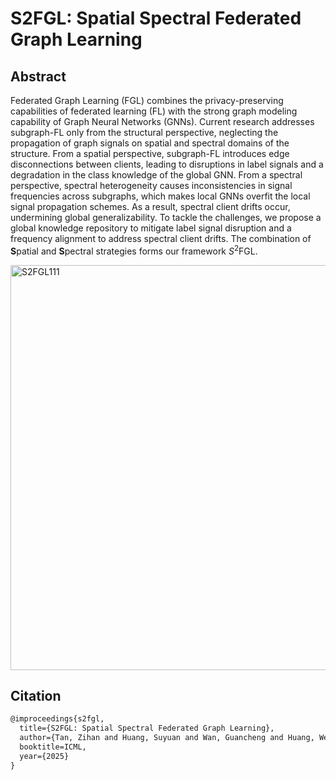 # S2FGL: Spatial Spectral Federated Graph Learning

## Abstract

Federated Graph Learning (FGL) combines the privacy-preserving capabilities of federated learning (FL) with the strong graph modeling capability of Graph Neural Networks (GNNs). Current research addresses subgraph-FL only from the structural perspective, neglecting the propagation of graph signals on spatial and spectral domains of the structure. From a spatial perspective, subgraph-FL introduces edge disconnections between clients, leading to disruptions in label signals and a degradation in the class knowledge of the global GNN. From a spectral perspective, spectral heterogeneity causes inconsistencies in signal frequencies across subgraphs, which makes local GNNs overfit the local signal propagation schemes. As a result, spectral client drifts occur, undermining global generalizability. To tackle the challenges, we propose a global knowledge repository to mitigate label signal disruption and a frequency alignment to address spectral client drifts. The combination of **S**patial and **S**pectral strategies forms our framework $S^2$FGL.

<img width="1467" height="648" alt="S2FGL111" src="https://github.com/user-attachments/assets/aa90b51b-c86f-4b01-a28d-1388c0553c15" />

## Citation

``` latex
@improceedings{s2fgl,
  title={S2FGL: Spatial Spectral Federated Graph Learning},
  author={Tan, Zihan and Huang, Suyuan and Wan, Guancheng and Huang, Wenke and Li, He and Ye, Mang},
  booktitle=ICML,
  year={2025}
}
```
